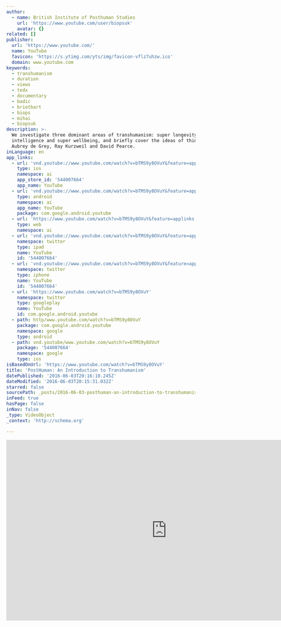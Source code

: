 ```yaml
---
author:
  - name: British Institute of Posthuman Studies
    url: 'https://www.youtube.com/user/biopsuk'
    avatar: {}
related: []
publisher:
  url: 'https://www.youtube.com/'
  name: YouTube
  favicon: 'https://s.ytimg.com/yts/img/favicon-vflz7uhzw.ico'
  domain: www.youtube.com
keywords:
  - transhumanism
  - duration
  - views
  - tedx
  - documentary
  - badic
  - brietbart
  - biops
  - mihai
  - biopsuk
description: >-
  We investigate three dominant areas of transhumanism: super longevity, super
  intelligence and super wellbeing, and briefly cover the ideas of thinkers
  Aubrey de Grey, Ray Kurzweil and David Pearce.
inLanguage: en
app_links:
  - url: 'vnd.youtube://www.youtube.com/watch?v=bTMS9y8OVuY&feature=applinks'
    type: ios
    namespace: ai
    app_store_id: '544007664'
    app_name: YouTube
  - url: 'vnd.youtube://www.youtube.com/watch?v=bTMS9y8OVuY&feature=applinks'
    type: android
    namespace: ai
    app_name: YouTube
    package: com.google.android.youtube
  - url: 'https://www.youtube.com/watch?v=bTMS9y8OVuY&feature=applinks'
    type: web
    namespace: ai
  - url: 'vnd.youtube://www.youtube.com/watch?v=bTMS9y8OVuY&feature=applinks'
    namespace: twitter
    type: ipad
    name: YouTube
    id: '544007664'
  - url: 'vnd.youtube://www.youtube.com/watch?v=bTMS9y8OVuY&feature=applinks'
    namespace: twitter
    type: iphone
    name: YouTube
    id: '544007664'
  - url: 'https://www.youtube.com/watch?v=bTMS9y8OVuY'
    namespace: twitter
    type: googleplay
    name: YouTube
    id: com.google.android.youtube
  - path: http/www.youtube.com/watch?v=bTMS9y8OVuY
    package: com.google.android.youtube
    namespace: google
    type: android
  - path: vnd.youtube/www.youtube.com/watch?v=bTMS9y8OVuY
    package: '544007664'
    namespace: google
    type: ios
isBasedOnUrl: 'https://www.youtube.com/watch?v=bTMS9y8OVuY'
title: 'PostHuman: An Introduction to Transhumanism'
datePublished: '2016-06-03T20:16:10.245Z'
dateModified: '2016-06-03T20:15:31.032Z'
starred: false
sourcePath: _posts/2016-06-03-posthuman-an-introduction-to-transhumanism.md
inFeed: true
hasPage: false
inNav: false
_type: VideoObject
_context: 'http://schema.org'

---
```

<iframe src="https://cdn.embedly.com/widgets/media.html?src=https%3A%2F%2Fwww.youtube.com%2Fembed%2FbTMS9y8OVuY%3Ffeature%3Doembed&amp;url=http%3A%2F%2Fwww.youtube.com%2Fwatch%3Fv%3DbTMS9y8OVuY&amp;image=https%3A%2F%2Fi.ytimg.com%2Fvi%2FbTMS9y8OVuY%2Fhqdefault.jpg&amp;key=b7d04c9b404c499eba89ee7072e1c4f7&amp;type=text%2Fhtml&amp;schema=youtube" width="854" height="480" scrolling="no" frameborder="0" allowfullscreen="" style=""></iframe>